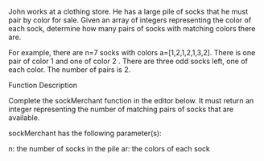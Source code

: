 John works at a clothing store. He has a large pile of socks that he must pair by color for sale. Given an array of integers representing the color of each sock, determine how many pairs of socks with matching colors there are.

For example, there are  n=7 socks with colors a=[1,2,1,2,1,3,2]. There is one pair of color  1 and one of color 2 . There are three odd socks left, one of each color. The number of pairs is 2.

Function Description

Complete the sockMerchant function in the editor below. It must return an integer representing the number of matching pairs of socks that are available.

sockMerchant has the following parameter(s):

n: the number of socks in the pile
ar: the colors of each sock